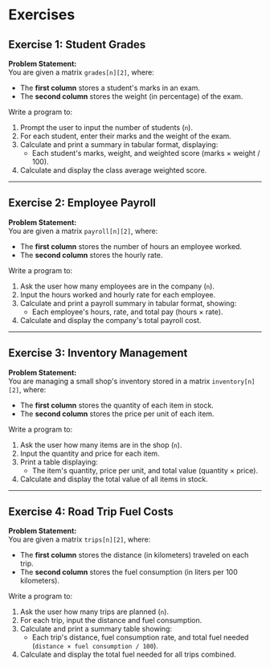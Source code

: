 # **Exercises**

## **Exercise 1: Student Grades**

**Problem Statement:**  
You are given a matrix `grades[n][2]`, where:

- The **first column** stores a student's marks in an exam.
- The **second column** stores the weight (in percentage) of the exam.

Write a program to:

1. Prompt the user to input the number of students (`n`).
2. For each student, enter their marks and the weight of the exam.
3. Calculate and print a summary in tabular format, displaying:
   - Each student's marks, weight, and weighted score (marks × weight / 100).
4. Calculate and display the class average weighted score.

---

## **Exercise 2: Employee Payroll**

**Problem Statement:**  
You are given a matrix `payroll[n][2]`, where:

- The **first column** stores the number of hours an employee worked.
- The **second column** stores the hourly rate.

Write a program to:

1. Ask the user how many employees are in the company (`n`).
2. Input the hours worked and hourly rate for each employee.
3. Calculate and print a payroll summary in tabular format, showing:
   - Each employee's hours, rate, and total pay (hours × rate).
4. Calculate and display the company's total payroll cost.

---

## **Exercise 3: Inventory Management**

**Problem Statement:**  
You are managing a small shop's inventory stored in a matrix `inventory[n][2]`, where:

- The **first column** stores the quantity of each item in stock.
- The **second column** stores the price per unit of each item.

Write a program to:

1. Ask the user how many items are in the shop (`n`).
2. Input the quantity and price for each item.
3. Print a table displaying:
   - The item's quantity, price per unit, and total value (quantity × price).
4. Calculate and display the total value of all items in stock.

---

## **Exercise 4: Road Trip Fuel Costs**

**Problem Statement:**  
You are given a matrix `trips[n][2]`, where:

- The **first column** stores the distance (in kilometers) traveled on each trip.
- The **second column** stores the fuel consumption (in liters per 100 kilometers).

Write a program to:

1. Ask the user how many trips are planned (`n`).
2. For each trip, input the distance and fuel consumption.
3. Calculate and print a summary table showing:
   - Each trip's distance, fuel consumption rate, and total fuel needed (`distance × fuel consumption / 100`).
4. Calculate and display the total fuel needed for all trips combined.
